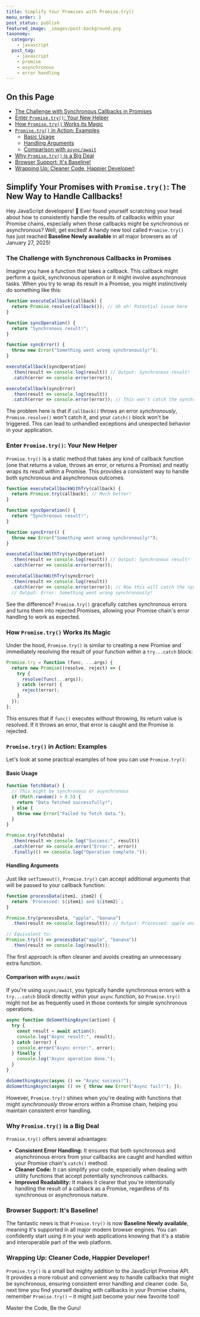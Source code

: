 ```yaml
---
title: Simplify Your Promises with Promise.try()
menu_order: 3
post_status: publish
featured_image: _images/post-background.png
taxonomy:
  category:
    - javascript
  post_tag:
    - javascript
    - promise
    - asynchronous
    - error handling
---
```


<div class="toc" markdown="1">

## On this Page
* [The Challenge with Synchronous Callbacks in Promises](#the-challenge-with-synchronous-callbacks-in-promises)
* [Enter `Promise.try()`: Your New Helper](#enter-promisetry-your-new-helper)
* [How `Promise.try()` Works its Magic](#how-promisetry-works-its-magic)
* [`Promise.try()` in Action: Examples](#promisetry-in-action-examples)
    * [Basic Usage](#basic-usage)
    * [Handling Arguments](#handling-arguments)
    * [Comparison with `async/await`](#comparison-with-asyncawait)
* [Why `Promise.try()` is a Big Deal](#why-promisetry-is-a-big-deal)
* [Browser Support: It's Baseline!](#browser-support-its-baseline)
* [Wrapping Up: Cleaner Code, Happier Developer!](#wrapping-up-cleaner-code-happier-developer)

</div>

<div class="guru-main" markdown="1">

## Simplify Your Promises with `Promise.try()`: The New Way to Handle Callbacks!

Hey JavaScript developers! 👋 Ever found yourself scratching your head about how to consistently handle the results of callbacks within your Promise chains, especially when those callbacks might be synchronous or asynchronous? Well, get excited! A handy new tool called `Promise.try()` has just reached **Baseline Newly available** in all major browsers as of January 27, 2025!



### The Challenge with Synchronous Callbacks in Promises

Imagine you have a function that takes a callback. This callback might perform a quick, synchronous operation or it might involve asynchronous tasks. When you try to wrap its result in a Promise, you might instinctively do something like this:

```javascript
function executeCallback(callback) {
  return Promise.resolve(callback()); // Uh oh! Potential issue here
}

function syncOperation() {
  return "Synchronous result!";
}

function syncError() {
  throw new Error("Something went wrong synchronously!");
}

executeCallback(syncOperation)
  .then(result => console.log(result)) // Output: Synchronous result!
  .catch(error => console.error(error));

executeCallback(syncError)
  .then(result => console.log(result))
  .catch(error => console.error(error)); // This won't catch the synchronous error!
```

The problem here is that if `callback()` throws an error *synchronously*, `Promise.resolve()` won't catch it, and your `catch()` block won't be triggered. This can lead to unhandled exceptions and unexpected behavior in your application.

### Enter `Promise.try()`: Your New Helper

`Promise.try()` is a static method that takes any kind of callback function (one that returns a value, throws an error, or returns a Promise) and neatly wraps its result within a Promise. This provides a consistent way to handle both synchronous and asynchronous outcomes.

```javascript
function executeCallbackWithTry(callback) {
  return Promise.try(callback); // Much better!
}

function syncOperation() {
  return "Synchronous result!";
}

function syncError() {
  throw new Error("Something went wrong synchronously!");
}

executeCallbackWithTry(syncOperation)
  .then(result => console.log(result)) // Output: Synchronous result!
  .catch(error => console.error(error));

executeCallbackWithTry(syncError)
  .then(result => console.log(result))
  .catch(error => console.error(error)); // Now this will catch the synchronous error!
  // Output: Error: Something went wrong synchronously!
```

See the difference? `Promise.try()` gracefully catches synchronous errors and turns them into rejected Promises, allowing your Promise chain's error handling to work as expected.

### How `Promise.try()` Works its Magic

Under the hood, `Promise.try()` is similar to creating a new Promise and immediately resolving the result of your function within a `try...catch` block:

```javascript
Promise.try = function (func, ...args) {
  return new Promise((resolve, reject) => {
    try {
      resolve(func(...args));
    } catch (error) {
      reject(error);
    }
  });
};
```

This ensures that if `func()` executes without throwing, its return value is resolved. If it throws an error, that error is caught and the Promise is rejected.

### `Promise.try()` in Action: Examples

Let's look at some practical examples of how you can use `Promise.try()`:

#### Basic Usage

```javascript
function fetchData() {
  // This might be synchronous or asynchronous
  if (Math.random() > 0.5) {
    return "Data fetched successfully!";
  } else {
    throw new Error("Failed to fetch data.");
  }
}

Promise.try(fetchData)
  .then(result => console.log("Success:", result))
  .catch(error => console.error("Error:", error))
  .finally(() => console.log("Operation complete."));
```

#### Handling Arguments

Just like `setTimeout()`, `Promise.try()` can accept additional arguments that will be passed to your callback function:

```javascript
function processData(item1, item2) {
  return `Processed: ${item1} and ${item2}`;
}

Promise.try(processData, "apple", "banana")
  .then(result => console.log(result)); // Output: Processed: apple and banana

// Equivalent to:
Promise.try(() => processData("apple", "banana"))
  .then(result => console.log(result));
```

The first approach is often cleaner and avoids creating an unnecessary extra function.

#### Comparison with `async/await`

If you're using `async/await`, you typically handle synchronous errors with a `try...catch` block directly within your `async` function, so `Promise.try()` might not be as frequently used in those contexts for simple synchronous operations.

```javascript
async function doSomethingAsync(action) {
  try {
    const result = await action();
    console.log("Async result:", result);
  } catch (error) {
    console.error("Async error:", error);
  } finally {
    console.log("Async operation done.");
  }
}

doSomethingAsync(async () => "Async success!");
doSomethingAsync(async () => { throw new Error("Async fail!"); });
```

However, `Promise.try()` shines when you're dealing with functions that might *synchronously* throw errors within a Promise chain, helping you maintain consistent error handling.

### Why `Promise.try()` is a Big Deal

`Promise.try()` offers several advantages:

  * **Consistent Error Handling:** It ensures that both synchronous and asynchronous errors from your callbacks are caught and handled within your Promise chain's `catch()` method.
  * **Cleaner Code:** It can simplify your code, especially when dealing with utility functions that accept potentially synchronous callbacks.
  * **Improved Readability:** It makes it clearer that you're intentionally handling the result of a callback as a Promise, regardless of its synchronous or asynchronous nature.

### Browser Support: It's Baseline!

The fantastic news is that `Promise.try()` is now **Baseline Newly available**, meaning it's supported in all major modern browser engines. You can confidently start using it in your web applications knowing that it's a stable and interoperable part of the web platform.



### Wrapping Up: Cleaner Code, Happier Developer!

`Promise.try()` is a small but mighty addition to the JavaScript Promise API. It provides a more robust and convenient way to handle callbacks that might be synchronous, ensuring consistent error handling and cleaner code. So, next time you find yourself dealing with callbacks in your Promise chains, remember `Promise.try()` – it might just become your new favorite tool!

Master the Code, Be the Guru!


</div>
